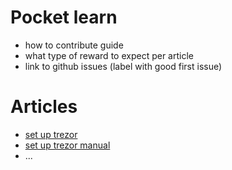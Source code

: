 # Pocket learn
- how to contribute guide
- what type of reward to expect per article
- link to github issues (label with good first issue)

# Articles
- [set up trezor](./trezor/set-up-trezor.mdx)
- [set up trezor manual](./trezor/set-up-trezor-manual.mdx)
- ...